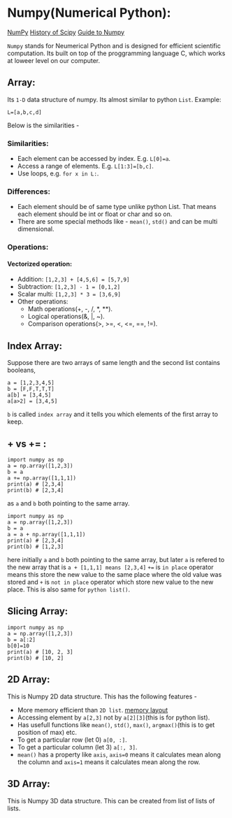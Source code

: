 # Numpy(Numerical Python):

[NumPy](https://docs.scipy.org/doc/numpy/)
[History of Scipy](https://scipy.github.io/old-wiki/pages/History_of_SciPy.html)
[Guide to Numpy](http://csc.ucdavis.edu/~chaos/courses/nlp/Software/NumPyBook.pdf)

`Numpy` stands for Neumerical Python and is designed for efficient scientific computation. Its built on top of the proggramming language C, which works at loweer level on our computer.

## Array:
Its `1-D` data structure of numpy. Its almost similar to python `List`. Example:
```
L=[a,b,c,d]
```
Below is the similarities -
### Similarities:
* Each element can be accessed by index. E.g. `L[0]=a`.
* Access a range of elements. E.g. `L[1:3]=[b,c]`.
* Use loops, e.g. `for x in L:`.
### Differences:
* Each element should be of same type unlike python List. That means each element should be int or float or char and so on.
* There are some special methods like - `mean()`, `std()` and can be multi dimensional.

### Operations:
#### Vectorized operation:
* Addition: `[1,2,3] + [4,5,6] = [5,7,9]`
* Subtraction: `[1,2,3] - 1 = [0,1,2]`
* Scalar multi: `[1,2,3] * 3 = [3,6,9]`
* Other operations:
  * Math operations(+, -, /, *, **).
  * Logical operations(&, |, ~).
  * Comparison operations(>, >=, <, <=, ==, !=).
  
## Index Array:
Suppose there are two arrays of same length and the second list contains booleans,
```
a = [1,2,3,4,5]
b = [F,F,T,T,T]
a[b] = [3,4,5]
a[a>2] = [3,4,5]
```
`b` is called `index array` and it tells you which elements of the first array to keep.

## + vs += :
```
import numpy as np
a = np.array([1,2,3])
b = a
a += np.array([1,1,1])
print(a) # [2,3,4]
print(b) # [2,3,4]  
```
as `a` and `b` both pointing to the same array.
```
import numpy as np
a = np.array([1,2,3])
b = a
a = a + np.array([1,1,1])
print(a) # [2,3,4]
print(b) # [1,2,3] 
```
here initially `a` and `b` both pointing to the same array, but later `a` is refered to the new array that is `a + [1,1,1] means [2,3,4]`
`+=` is `in place` operator means this store the new value to the same place where the old value was stored and `+` is `not in place` operator which store new value to the new place.
This is also same for `python list()`.
## Slicing Array:
```
import numpy as np
a = np.array([1,2,3])
b = a[:2]
b[0]=10
print(a) # [10, 2, 3]
print(b) # [10, 2]
```

## 2D Array:
This is Numpy 2D data structure. This has the following features -
* More memory efficient than `2D list`. [memory layout](https://docs.scipy.org/doc/numpy/reference/arrays.ndarray.html#internal-memory-layout-of-an-ndarray)
* Accessing element by `a[2,3]` not by `a[2][3]`(this is for python list).
* Has usefull functions like `mean()`, `std()`, `max()`, `argmax()`(this is to get position of max) etc.
* To get a particular row (let 0) `a[0, :]`.
* To get a particular column (let 3) `a[:, 3]`.
* `mean()` has a property like `axis`, `axis=0` means it calculates mean along the column and `axis=1` means it calculates mean along the row.

## 3D Array:
This is Numpy 3D data structure. This can be created from list of lists of lists.
